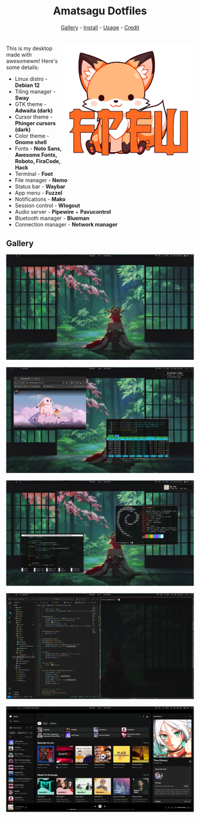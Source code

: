 <h1 align=center>Amatsagu Dotfiles</h1>

<div align="center">
<a href="#gallery">Gallery</a> - <a href="#install">Install</a> - <a href="#usage">Usage</a> - <a href="#credit">Credit</a>
</div>

<h1></h1>

<img src=".github/logo.png" alt="img" align="right" width="350px">

This is my desktop made with awesomewm! Here's some details:

- Linux distro - **Debian 12**
- Tiling manager - **Sway**
- GTK theme - **Adwaita (dark)**
- Cursor theme - **Phinger cursors (dark)**
- Color theme - **Gnome shell**
- Fonts - **Noto Sans, Awesome Fonts, Roboto, FiraCode, Hack**
- Terminal - **Foot**
- File manager - **Nemo**
- Status bar - **Waybar**
- App menu - **Fuzzel**
- Notifications - **Mako**
- Session control - **Wlogout**
- Audio server - **Pipewire** + **Pavucontrol**
- Bluetooth manager - **Blueman**
- Connection manager - **Network manager**

## Gallery
![desktop](.github/1.png)
<br><br>
![floating windows](.github/2.png)
<br><br>
![terminal colors and notification](.github/3.png)
<br><br>
![multi window tiling mode](.github/4.png)
<br><br>
![single, full screen window mode](.github/5.png)
